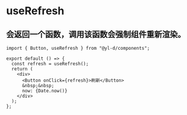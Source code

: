 # useRefresh

## 会返回一个函数，调用该函数会强制组件重新渲染。

```tsx | react
import { Button, useRefresh } from "@yl-d/components";

export default () => {
  const refresh = useRefresh();
  return (
    <div>
      <Button onClick={refresh}>刷新</Button>
      &nbsp;&nbsp;
      now: {Date.now()}
    </div>
  );
};
```